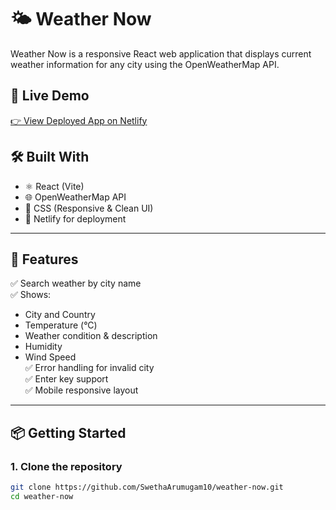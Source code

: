 
# 🌤️ Weather Now

Weather Now is a responsive React web application that displays current weather information for any city using the OpenWeatherMap API.

## 🔗 Live Demo
[👉 View Deployed App on Netlify](https://weather-in-a-second.netlify.app/)

## 🛠️ Built With
- ⚛️ React (Vite)
- 🌐 OpenWeatherMap API
- 🎨 CSS (Responsive & Clean UI)
- 🚀 Netlify for deployment

---

## 📸 Features

✅ Search weather by city name  
✅ Shows:
- City and Country
- Temperature (°C)
- Weather condition & description
- Humidity
- Wind Speed  
✅ Error handling for invalid city  
✅ Enter key support  
✅ Mobile responsive layout

---

## 📦 Getting Started

### 1. Clone the repository

```bash
git clone https://github.com/SwethaArumugam10/weather-now.git
cd weather-now
